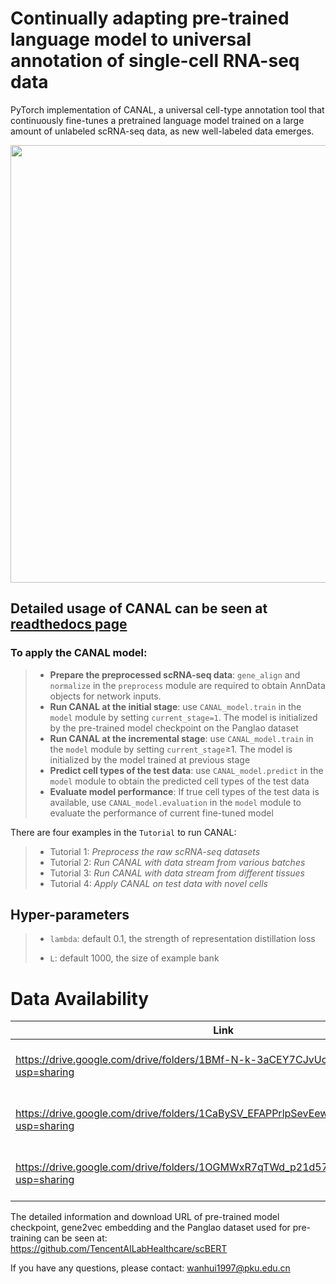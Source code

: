 # Continually adapting pre-trained language model to universal annotation of single-cell RNA-seq data
PyTorch implementation of CANAL, a universal cell-type annotation tool that continuously fine-tunes a pretrained language model trained on a large amount of unlabeled scRNA-seq data, as new well-labeled data emerges.

<p align="center">
<img src="https://github.com/aster-ww/CANAL/blob/main/framework.jpg" width="700" align="center">
</p>

 ## Detailed usage of CANAL can be seen at [readthedocs page](https://canal-torch.readthedocs.io/)
 ### To apply the CANAL model:

>- **Prepare the preprocessed scRNA-seq data**: `gene_align` and `normalize` in the `preprocess` module are required to obtain AnnData objects for network inputs.
>- **Run CANAL at the initial stage**: use `CANAL_model.train` in the `model` module by setting `current_stage=1`. The model is initialized by the pre-trained model checkpoint on the Panglao dataset
>- **Run CANAL at the incremental stage**: use `CANAL_model.train` in the `model` module by setting `current_stage`≥1. The model is initialized by the model trained at previous stage
>- **Predict cell types of the test data**: use `CANAL_model.predict` in the `model` module to obtain the predicted cell types of the test data
>- **Evaluate model performance**: If true cell types of the test data is available, use `CANAL_model.evaluation` in the `model` module to evaluate the performance of current fine-tuned model

There are four examples in the `Tutorial` to run CANAL:
>- Tutorial 1: *Preprocess the raw scRNA-seq datasets*
>- Tutorial 2: *Run CANAL with data stream from various batches*
>- Tutorial 3: *Run CANAL with data stream from different tissues*
>- Tutorial 4: *Apply CANAL on test data with novel cells*


 ## Hyper-parameters

>- `lambda`: default 0.1, the strength of representation distillation loss
>
>- `L`: default 1000, the size of example bank
>

# Data Availability

|Link|Description|
|----|-----------|
|https://drive.google.com/drive/folders/1BMf-N-k-3aCEY7CJvUcK9nZZ2UD7p3C0?usp=sharing| Datasets of the pancreas experiemnts|
|https://drive.google.com/drive/folders/1CaBySV_EFAPPrlpSevEewFds5cjJxC_T?usp=sharing| Datasets of the cross-tissue experiemnts |
|https://drive.google.com/drive/folders/1OGMWxR7qTWd_p21d57EyNWv5X48BNN0M?usp=sharing| Datasets of the human immune experiemnts |

The detailed information and download URL of pre-trained model checkpoint, gene2vec embedding and the Panglao dataset used for pre-training can be seen at: https://github.com/TencentAILabHealthcare/scBERT

If you have any questions, please contact: wanhui1997@pku.edu.cn
